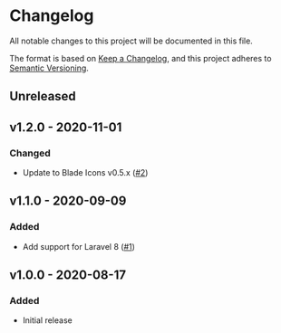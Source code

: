 # Changelog

All notable changes to this project will be documented in this file.

The format is based on [Keep a Changelog](https://keepachangelog.com), and this project adheres to [Semantic Versioning](https://semver.org).

## Unreleased

## v1.2.0 - 2020-11-01

### Changed
- Update to Blade Icons v0.5.x ([#2](https://github.com/owenvoke/blade-entypo/pull/2))

## v1.1.0 - 2020-09-09

### Added
- Add support for Laravel 8 ([#1](https://github.com/owenvoke/blade-entypo/pull/1))

## v1.0.0 - 2020-08-17

### Added
- Initial release
